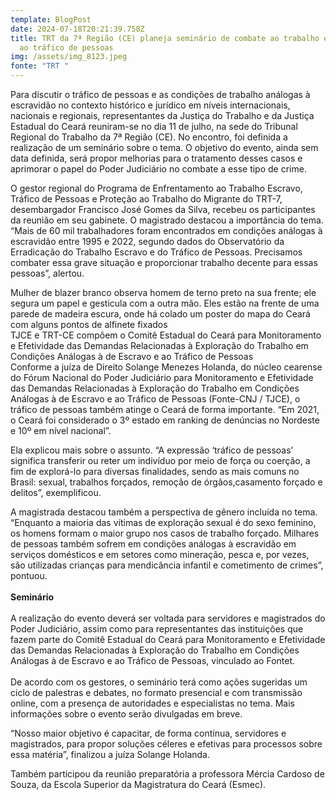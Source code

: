 ```yaml
---
template: BlogPost
date: 2024-07-18T20:21:39.758Z
title: TRT da 7ª Região (CE) planeja seminário de combate ao trabalho escravo e
  ao tráfico de pessoas
img: /assets/img_8123.jpeg
fonte: "TRT "
---
```

Para discutir o tráfico de pessoas e as condições de trabalho análogas à escravidão no contexto histórico e jurídico em níveis internacionais, nacionais e regionais, representantes da Justiça do Trabalho e da Justiça Estadual do Ceará reuniram-se no dia 11 de julho, na sede do Tribunal Regional do Trabalho da 7ª Região (CE). No encontro, foi definida a realização de um seminário sobre o tema. O objetivo do evento, ainda sem data definida, será propor melhorias para o tratamento desses casos e aprimorar o papel do Poder Judiciário no combate a esse tipo de crime.

O gestor regional do Programa de Enfrentamento ao Trabalho Escravo, Tráfico de Pessoas e Proteção ao Trabalho do Migrante do TRT-7, desembargador Francisco José Gomes da Silva, recebeu os participantes da reunião em seu gabinete. O magistrado destacou a importância do tema. “Mais de 60 mil trabalhadores foram encontrados em condições análogas à escravidão entre 1995 e 2022, segundo dados do Observatório da Erradicação do Trabalho Escravo e do Tráfico de Pessoas. Precisamos combater essa grave situação e proporcionar trabalho decente para essas pessoas”, alertou.

Mulher de blazer branco observa homem de terno preto na sua frente; ele segura um papel e gesticula com a outra mão. Eles estão na frente de uma parede de madeira escura, onde há colado um poster do mapa do Ceará com alguns pontos de alfinete fixados\
TJCE e TRT-CE compõem o Comitê Estadual do Ceará para Monitoramento e Efetividade das Demandas Relacionadas à Exploração do Trabalho em Condições Análogas à de Escravo e ao Tráfico de Pessoas\
Conforme a juíza de Direito Solange Menezes Holanda, do núcleo cearense do Fórum Nacional do Poder Judiciário para Monitoramento e Efetividade das Demandas Relacionadas à Exploração do Trabalho em Condições Análogas à de Escravo e ao Tráfico de Pessoas (Fonte-CNJ / TJCE), o tráfico de pessoas também atinge o Ceará de forma importante. “Em 2021, o Ceará foi considerado o 3º estado em ranking de denúncias no Nordeste e 10º em nível nacional”.

Ela explicou mais sobre o assunto. “A expressão ‘tráfico de pessoas’ significa transferir ou reter um indivíduo por meio de força ou coerção, a fim de explorá-lo para diversas finalidades, sendo as mais comuns no Brasil: sexual, trabalhos forçados, remoção de órgãos,casamento forçado e delitos”, exemplificou.

A magistrada destacou também a perspectiva de gênero incluída no tema. “Enquanto a maioria das vítimas de exploração sexual é do sexo feminino, os homens formam o maior grupo nos casos de trabalho forçado. Milhares de pessoas também sofrem em condições análogas à escravidão em serviços domésticos e em setores como mineração, pesca e, por vezes, são utilizadas crianças para mendicância infantil e cometimento de crimes”, pontuou.\
\
**Seminário**\
\
A realização do evento deverá ser voltada para servidores e magistrados do Poder Judiciário, assim como para representantes das instituições que fazem parte do Comitê Estadual do Ceará para Monitoramento e Efetividade das Demandas Relacionadas à Exploração do Trabalho em Condições Análogas à de Escravo e ao Tráfico de Pessoas, vinculado ao Fontet.\
\
De acordo com os gestores, o seminário terá como ações sugeridas um ciclo de palestras e debates, no formato presencial e com transmissão online, com a presença de autoridades e especialistas no tema. Mais informações sobre o evento serão divulgadas em breve.

“Nosso maior objetivo é capacitar, de forma contínua, servidores e magistrados, para propor soluções céleres e efetivas para processos sobre essa matéria”, finalizou a juíza Solange Holanda.

Também participou da reunião preparatória a professora Mércia Cardoso de Souza, da Escola Superior da Magistratura do Ceará (Esmec).